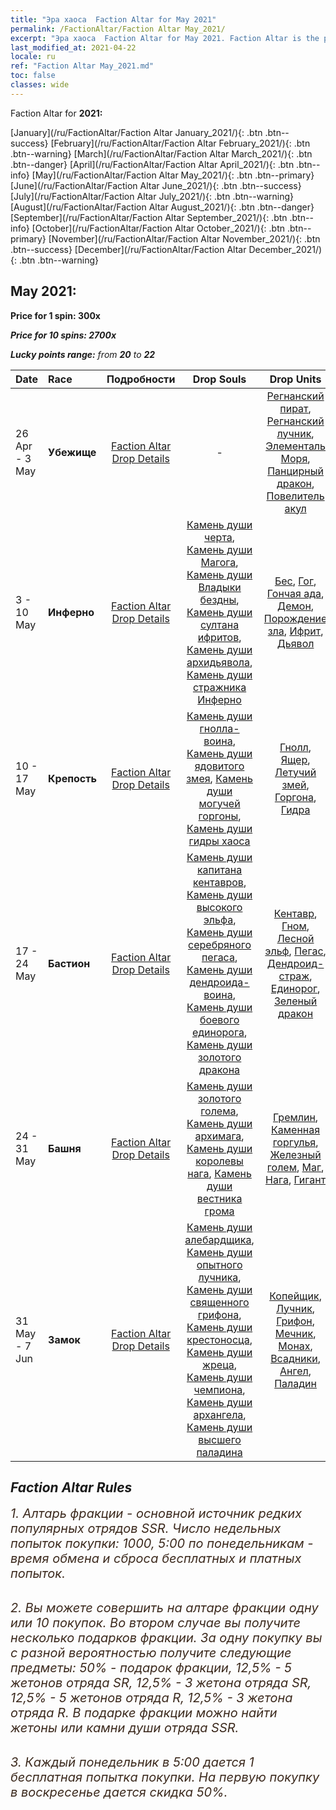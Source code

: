 ```yaml
---
title: "Эра хаоса  Faction Altar for May 2021"
permalink: /FactionAltar/Faction Altar May_2021/
excerpt: "Эра хаоса  Faction Altar for May 2021. Faction Altar is the primary method for obtaining SSR units from the popular faction. Limited to 1,000 purchases each week. The popular faction changes at 05:00 every Monday. Purchase attempts and free purchase attempts will also reset then."
last_modified_at: 2021-04-22
locale: ru
ref: "Faction Altar May_2021.md"
toc: false
classes: wide
---
```


  Faction Altar for **2021:**

  [January](/ru/FactionAltar/Faction Altar January_2021/){: .btn .btn--success} [February](/ru/FactionAltar/Faction Altar February_2021/){: .btn .btn--warning} [March](/ru/FactionAltar/Faction Altar March_2021/){: .btn .btn--danger} [April](/ru/FactionAltar/Faction Altar April_2021/){: .btn .btn--info} [May](/ru/FactionAltar/Faction Altar May_2021/){: .btn .btn--primary} [June](/ru/FactionAltar/Faction Altar June_2021/){: .btn .btn--success} [July](/ru/FactionAltar/Faction Altar July_2021/){: .btn .btn--warning} [August](/ru/FactionAltar/Faction Altar August_2021/){: .btn .btn--danger} [September](/ru/FactionAltar/Faction Altar September_2021/){: .btn .btn--info} [October](/ru/FactionAltar/Faction Altar October_2021/){: .btn .btn--primary} [November](/ru/FactionAltar/Faction Altar November_2021/){: .btn .btn--success} [December](/ru/FactionAltar/Faction Altar December_2021/){: .btn .btn--warning} 

## May 2021:

  **Price for 1 spin: 300x** <i class="fas fa-gem"/>

  **Price for 10 spins: 2700x** <i class="fas fa-gem"/>

  **Lucky points range:** from **20** to **22**

  |    Date    |  Race  |  Подробности  |   Drop Souls   | Drop Units |
  |:-----------|:-------|:---------:|:--------------:|:----------:|
  | 26 Apr - 3 May | **Убежище** | [Faction Altar Drop Details](/ru/FactionAltar/DROP_112/) |  - | [Регнанский пират](/ItemsRU/unt_273/), [Регнанский лучник](/ItemsRU/unt_274/), [Элементаль Моря](/ItemsRU/unt_275/), [Панцирный дракон](/ItemsRU/unt_278/), [Повелитель акул](/ItemsRU/unt_281/) | 
  | 3 - 10 May | **Инферно** | [Faction Altar Drop Details](/ru/FactionAltar/DROP_105/) | [Камень души черта](/ItemsRU/unt_313/), [Камень души Магога](/ItemsRU/unt_314/), [Камень души Владыки бездны](/ItemsRU/unt_316/), [Камень души султана ифритов](/ItemsRU/unt_317/), [Камень души архидьявола](/ItemsRU/unt_318/), [Камень души стражника Инферно](/ItemsRU/unt_315/) | [Бес](/ItemsRU/unt_226/), [Гог](/ItemsRU/unt_227/), [Гончая ада](/ItemsRU/unt_228/), [Демон](/ItemsRU/unt_229/), [Порождение зла](/ItemsRU/unt_230/), [Ифрит](/ItemsRU/unt_231/), [Дьявол](/ItemsRU/unt_232/) | 
  | 10 - 17 May | **Крепость** | [Faction Altar Drop Details](/ru/FactionAltar/DROP_108/) | [Камень души гнолла-воина](/ItemsRU/unt_336/), [Камень души ядовитого змея](/ItemsRU/unt_337/), [Камень души могучей горгоны](/ItemsRU/unt_339/), [Камень души гидры хаоса](/ItemsRU/unt_341/) | [Гнолл](/ItemsRU/unt_253/), [Ящер](/ItemsRU/unt_254/), [Летучий змей](/ItemsRU/unt_255/), [Горгона](/ItemsRU/unt_257/), [Гидра](/ItemsRU/unt_259/) | 
  | 17 - 24 May | **Бастион** | [Faction Altar Drop Details](/ru/FactionAltar/DROP_102/) | [Камень души капитана кентавров](/ItemsRU/unt_290/), [Камень души высокого эльфа](/ItemsRU/unt_291/), [Камень души серебряного пегаса](/ItemsRU/unt_292/), [Камень души дендроида-воина](/ItemsRU/unt_293/), [Камень души боевого единорога](/ItemsRU/unt_294/), [Камень души золотого дракона](/ItemsRU/unt_295/) | [Кентавр](/ItemsRU/unt_199/), [Гном](/ItemsRU/unt_200/), [Лесной эльф](/ItemsRU/unt_201/), [Пегас](/ItemsRU/unt_202/), [Дендроид-страж](/ItemsRU/unt_203/), [Единорог](/ItemsRU/unt_204/), [Зеленый дракон](/ItemsRU/unt_205/) | 
  | 24 - 31 May | **Башня** | [Faction Altar Drop Details](/ru/FactionAltar/DROP_106/) | [Камень души золотого голема](/ItemsRU/unt_322/), [Камень души архимага](/ItemsRU/unt_323/), [Камень души королевы нага](/ItemsRU/unt_325/), [Камень души вестника грома](/ItemsRU/unt_326/) | [Гремлин](/ItemsRU/unt_235/), [Каменная горгулья](/ItemsRU/unt_236/), [Железный голем](/ItemsRU/unt_237/), [Маг](/ItemsRU/unt_238/), [Нага](/ItemsRU/unt_240/), [Гигант](/ItemsRU/unt_241/) | 
  | 31 May - 7 Jun | **Замок** | [Faction Altar Drop Details](/ru/FactionAltar/DROP_101/) | [Камень души алебардщика](/ItemsRU/unt_282/), [Камень души опытного лучника](/ItemsRU/unt_283/), [Камень души священного грифона](/ItemsRU/unt_284/), [Камень души крестоносца](/ItemsRU/unt_285/), [Камень души жреца](/ItemsRU/unt_286/), [Камень души чемпиона](/ItemsRU/unt_287/), [Камень души архангела](/ItemsRU/unt_288/), [Камень души высшего паладина](/ItemsRU/unt_289/) | [Копейщик](/ItemsRU/unt_190/), [Лучник](/ItemsRU/unt_191/), [Грифон](/ItemsRU/unt_192/), [Мечник](/ItemsRU/unt_193/), [Монах](/ItemsRU/unt_194/), [Всадники](/ItemsRU/unt_195/), [Ангел](/ItemsRU/unt_196/), [Паладин](/ItemsRU/unt_197/) | 




## Faction Altar Rules

  <span style="color: #3c2a1e;font-size:20px">1. Алтарь фракции - основной источник редких популярных отрядов SSR. Число недельных попыток покупки: 1000, 5:00 по понедельникам - время обмена и сброса бесплатных и платных попыток.</span><br/>

<br/>  <span style="color: #3c2a1e;font-size:20px">2. Вы можете совершить на алтаре фракции одну или 10 покупок. Во втором случае вы получите несколько подарков фракции. За одну покупку вы с разной вероятностью получите следующие предметы: 50% - подарок фракции, 12,5% - 5 жетонов отряда SR, 12,5% - 3 жетона отряда SR, 12,5% - 5 жетонов отряда R, 12,5% - 3 жетона отряда R. В подарке фракции можно найти жетоны или камни души отряда SSR.</span>

<br/>  <span style="color: #3c2a1e;font-size:20px">3. Каждый понедельник в 5:00 дается 1 бесплатная попытка покупки. На первую покупку в воскресенье дается скидка 50%.</span><br/>

<br/>